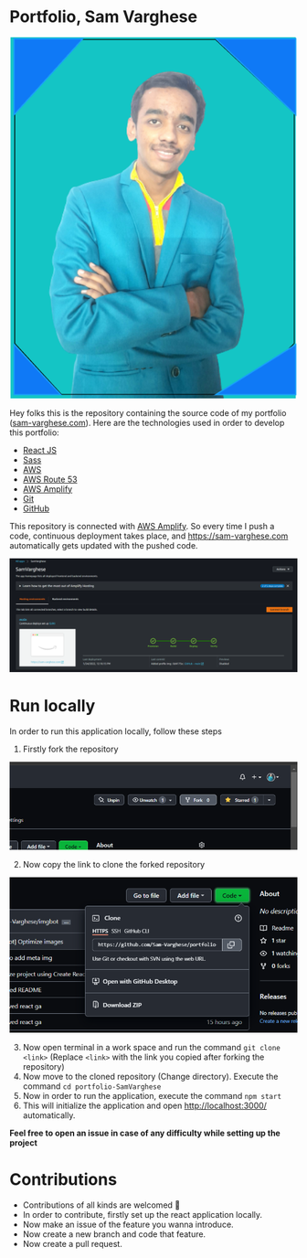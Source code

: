 # Portfolio, Sam Varghese

![My Profile image](public/img.png)

Hey folks this is the repository containing the source code of my portfolio (<a href="https:/sam-varghese.com">sam-varghese.com</a>). Here are the technologies used in order to develop this portfolio:

- [React JS](https://reactjs.org/)
- [Sass](https://sass-lang.com/)
- [AWS](https://aws.amazon.com/)
- [AWS Route 53](https://aws.amazon.com/route53/)
- [AWS Amplify](https://aws.amazon.com/amplify/)
- [Git](https://git-scm.com/)
- [GitHub](https://github.com/)

This repository is connected with [AWS Amplify](https://aws.amazon.com/amplify/). So every time I push a code, continuous deployment takes place, and https://sam-varghese.com automatically gets updated with the pushed code.

![AWS Amplify Deployment ss](public/amplify.png)

# Run locally

In order to run this application locally, follow these steps

1. Firstly fork the repository

![Fork button](public/setup/1.png)

2. Now copy the link to clone the forked repository

![Cloning link](public/setup/2.png)

3. Now open terminal in a work space and run the command `git clone <link>` (Replace `<link>` with the link you copied after forking the repository)
4. Now move to the cloned repository (Change directory). Execute the command `cd portfolio-SamVarghese`
5. Now in order to run the application, execute the command `npm start`
6. This will initialize the application and open [http://localhost:3000/](http://localhost:3000/) automatically.

**Feel free to open an issue in case of any difficulty while setting up the project**

# Contributions

- Contributions of all kinds are welcomed 🎉
- In order to contribute, firstly set up the react application locally.
- Now make an issue of the feature you wanna introduce.
- Now create a new branch and code that feature.
- Now create a pull request.